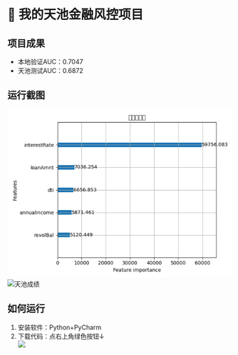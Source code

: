 # 🚀 我的天池金融风控项目

## 项目成果
- 本地验证AUC：0.7047
- 天池测试AUC：0.6872

## 运行截图
![特征图](feature_importance.png)
![天池成绩](tianchi_score.jpg)

## 如何运行
1. 安装软件：Python+PyCharm
2. 下载代码：点右上角绿色按钮↓  
   ![](https://i.imgur.com/Q9HrddO.png)
